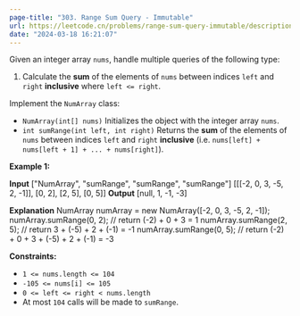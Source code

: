 ```yaml
---
page-title: "303. Range Sum Query - Immutable"
url: https://leetcode.cn/problems/range-sum-query-immutable/description
date: "2024-03-18 16:21:07"
---
```

Given an integer array `nums`, handle multiple queries of the following type:

1.  Calculate the **sum** of the elements of `nums` between indices `left` and `right` **inclusive** where `left <= right`.

Implement the `NumArray` class:

-   `NumArray(int[] nums)` Initializes the object with the integer array `nums`.
-   `int sumRange(int left, int right)` Returns the **sum** of the elements of `nums` between indices `left` and `right` **inclusive** (i.e. `nums[left] + nums[left + 1] + ... + nums[right]`).

**Example 1:**

**Input**
\["NumArray", "sumRange", "sumRange", "sumRange"\]
\[\[\[-2, 0, 3, -5, 2, -1\]\], \[0, 2\], \[2, 5\], \[0, 5\]\]
**Output**
\[null, 1, -1, -3\]

**Explanation**
NumArray numArray = new NumArray(\[-2, 0, 3, -5, 2, -1\]);
numArray.sumRange(0, 2); // return (-2) + 0 + 3 = 1
numArray.sumRange(2, 5); // return 3 + (-5) + 2 + (-1) = -1
numArray.sumRange(0, 5); // return (-2) + 0 + 3 + (-5) + 2 + (-1) = -3

**Constraints:**

-   `1 <= nums.length <= 104`
-   `-105 <= nums[i] <= 105`
-   `0 <= left <= right < nums.length`
-   At most `104` calls will be made to `sumRange`.